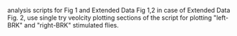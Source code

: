 analysis scripts for Fig 1 and Extended Data Fig 1,2
in case of Extended Data Fig. 2, use single try veolcity plotting sections of the script for plotting "left-BRK" and "right-BRK" stimulated flies.
